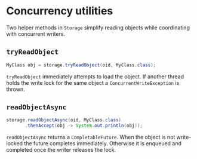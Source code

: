 # Concurrency utilities

Two helper methods in `Storage` simplify reading objects while coordinating
with concurrent writers.

## `tryReadObject`

```java
MyClass obj = storage.tryReadObject(oid, MyClass.class);
```

`tryReadObject` immediately attempts to load the object. If another thread
holds the write lock for the same object a `ConcurrentWriteException` is
thrown.

## `readObjectAsync`

```java
storage.readObjectAsync(oid, MyClass.class)
       .thenAccept(obj -> System.out.println(obj));
```

`readObjectAsync` returns a `CompletableFuture`. When the object is not
write-locked the future completes immediately. Otherwise it is enqueued and
completed once the writer releases the lock.
